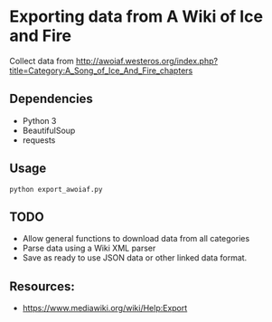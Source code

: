 # Exporting data from A Wiki of Ice and Fire

Collect data from http://awoiaf.westeros.org/index.php?title=Category:A_Song_of_Ice_And_Fire_chapters

## Dependencies
* Python 3
* BeautifulSoup
* requests

## Usage

```
python export_awoiaf.py
```

## TODO

* Allow general functions to download data from all categories
* Parse data using a Wiki XML parser
* Save as ready to use JSON data or other linked data format. 


## Resources:

* https://www.mediawiki.org/wiki/Help:Export

